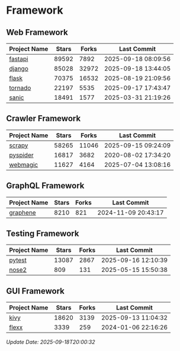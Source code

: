 # Framework

## Web Framework
| Project Name | Stars | Forks | Last Commit |
| ------------ | ----- | ----- | ----------- |
| [fastapi](https://github.com/fastapi/fastapi) | 89592 | 7892 | 2025-09-18 08:09:56 |
| [django](https://github.com/django/django) | 85028 | 32972 | 2025-09-18 13:44:05 |
| [flask](https://github.com/pallets/flask) | 70375 | 16532 | 2025-08-19 21:09:56 |
| [tornado](https://github.com/tornadoweb/tornado) | 22197 | 5535 | 2025-09-17 17:43:47 |
| [sanic](https://github.com/sanic-org/sanic) | 18491 | 1577 | 2025-03-31 21:19:26 |

## Crawler Framework
| Project Name | Stars | Forks | Last Commit |
| ------------ | ----- | ----- | ----------- |
| [scrapy](https://github.com/scrapy/scrapy) | 58265 | 11046 | 2025-09-15 09:24:09 |
| [pyspider](https://github.com/binux/pyspider) | 16817 | 3682 | 2020-08-02 17:34:20 |
| [webmagic](https://github.com/code4craft/webmagic) | 11627 | 4164 | 2025-07-04 13:08:16 |

## GraphQL Framework
| Project Name | Stars | Forks | Last Commit |
| ------------ | ----- | ----- | ----------- |
| [graphene](https://github.com/graphql-python/graphene) | 8210 | 821 | 2024-11-09 20:43:17 |

## Testing Framework
| Project Name | Stars | Forks | Last Commit |
| ------------ | ----- | ----- | ----------- |
| [pytest](https://github.com/pytest-dev/pytest) | 13087 | 2867 | 2025-09-16 12:10:39 |
| [nose2](https://github.com/nose-devs/nose2) | 809 | 131 | 2025-05-15 15:50:38 |

## GUI Framework
| Project Name | Stars | Forks | Last Commit |
| ------------ | ----- | ----- | ----------- |
| [kivy](https://github.com/kivy/kivy) | 18620 | 3139 | 2025-09-13 11:04:32 |
| [flexx](https://github.com/flexxui/flexx) | 3339 | 259 | 2024-01-06 22:16:26 |

*Update Date: 2025-09-18T20:00:32*